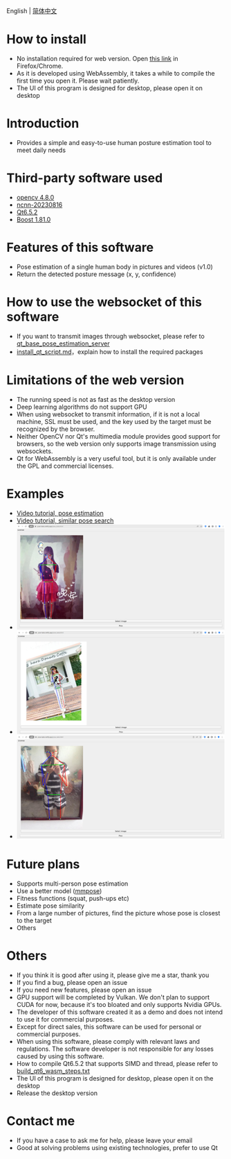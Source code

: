 English | [简体中文](./readme_cn.md)

# How to install

- No installation required for web version. Open [this link](https://pose-tasks.netlify.app/pose_tasks.html) in Firefox/Chrome.
- As it is developed using WebAssembly, it takes a while to compile the first time you open it. Please wait patiently.
- The UI of this program is designed for desktop, please open it on desktop

# Introduction

- Provides a simple and easy-to-use human posture estimation tool to meet daily needs

# Third-party software used

- [opencv 4.8.0](https://github.com/opencv/opencv)
- [ncnn-20230816](https://github.com/Tencent/ncnn)
- [Qt6.5.2](https://www.qt.io/)
- [Boost 1.81.0](https://www.boost.org/)

# Features of this software

- Pose estimation of a single human body in pictures and videos (v1.0)
- Return the detected posture message (x, y, confidence)

# How to use the websocket of this software

- If you want to transmit images through websocket, please refer to [qt_base_pose_estimation_server](https://github.com/stereomatchingkiss/object_detection_and_alarm/blob/main/qt_base_pose_estimation_server.py)
- [install_qt_script.md](https://github.com/stereomatchingkiss/object_detection_and_alarm/blob/main/install_qt_script.md)，explain how to install the required packages

# Limitations of the web version

- The running speed is not as fast as the desktop version
- Deep learning algorithms do not support GPU
- When using websocket to transmit information, if it is not a local machine, SSL must be used, and the key used by the target must be recognized by the browser.
- Neither OpenCV nor Qt's multimedia module provides good support for browsers, so the web version only supports image transmission using websockets.
- Qt for WebAssembly is a very useful tool, but it is only available under the GPL and commercial licenses.

# Examples

- [Video tutorial, pose estimation](https://www.youtube.com/watch?v=LGUZxGAwyCw)
- [Video tutorial, similar pose search](https://www.youtube.com/watch?v=VJIFm6UnS0I)
- ![example1](./imgs/00.png)
- ![example2](./imgs/01.png)
- ![example3](./imgs/02.png)

# Future plans

- Supports multi-person pose estimation
- Use a better model ([mmpose](https://github.com/open-mmlab/mmpose))
- Fitness functions (squat, push-ups etc)
- Estimate pose similarity
- From a large number of pictures, find the picture whose pose is closest to the target
- Others

# Others

- If you think it is good after using it, please give me a star, thank you
- If you find a bug, please open an issue
- If you need new features, please open an issue
- GPU support will be completed by Vulkan. We don't plan to support CUDA for now, because it's too bloated and only supports Nvidia GPUs.
- The developer of this software created it as a demo and does not intend to use it for commercial purposes.
- Except for direct sales, this software can be used for personal or commercial purposes.
- When using this software, please comply with relevant laws and regulations. The software developer is not responsible for any losses caused by using this software.
- How to compile Qt6.5.2 that supports SIMD and thread, please refer to [build_qt6_wasm_steps.txt](https://github.com/stereomatchingkiss/object_detection_and_alarm/blob/main/build_qt6_wasm_steps.txt)
- The UI of this program is designed for desktop, please open it on the desktop
- Release the desktop version

# Contact me

- If you have a case to ask me for help, please leave your email
- Good at solving problems using existing technologies, prefer to use Qt